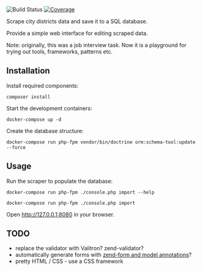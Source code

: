 ![Build Status][build-badge]
[![Coverage][coverage-badge]][coverage-url]

[build-badge]: https://github.com/pawel-slowik/districts/workflows/tests/badge.svg
[coverage-badge]: https://codecov.io/gh/pawel-slowik/districts/branch/master/graph/badge.svg
[coverage-url]: https://codecov.io/gh/pawel-slowik/districts

Scrape city districts data and save it to a SQL database.

Provide a simple web interface for editing scraped data.

Note: originally, this was a job interview task. Now it is a playground for
trying out tools, frameworks, patterns etc.

## Installation

Install required components:

	composer install

Start the development containers:

    docker-compose up -d

Create the database structure:

    docker-compose run php-fpm vendor/bin/doctrine orm:schema-tool:update --force

## Usage

Run the scraper to populate the database:

    docker-compose run php-fpm ./console.php import --help

    docker-compose run php-fpm ./console.php import

Open <http://127.0.0.1:8080> in your browser.

## TODO

- replace the validator with Valitron? zend-validator?
- automatically generate forms with [zend-form and model annotations](https://docs.zendframework.com/zend-form/quick-start/#using-annotations)?
- pretty HTML / CSS - use a CSS framework
